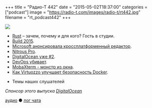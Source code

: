 +++
title = "Радио-Т 442"
date = "2015-05-02T18:37:00"
categories = ["podcast"]
image = "https://radio-t.com/images/radio-t/rt442.jpg"
filename = "rt_podcast442"
+++

![](https://radio-t.com/images/radio-t/rt442.jpg)

* [Rust](http://www.rust-lang.org) – зачем, почему и для кого? Гость в студии.
* [Build 2015](http://habrahabr.ru/company/microsoft/blog/257029/).
* [Microsoft анонсировала кроссплатформенный редактор](http://habrahabr.ru/post/257011/).
* [Nitrous Pro](https://pro.nitrous.io/).
* [DigitalOcean уже #2](http://news.netcraft.com/archives/2015/05/01/digitalocean-becomes-the-second-largest-hosting-company-in-the-world.html).
* [DevOps убивает](http://jeffknupp.com/blog/2014/04/15/how-devops-is-killing-the-developer/).
* [MobaXterm - монстр из окна](http://www.kitploit.com/2015/04/mobaxterm-terminal-for-windows-with-x11.html).
* [Как Virtuozzo улучшает безопасность Docker](http://habrahabr.ru/company/parallels/blog/256961/).
- Темы наших слушателей

_Спонсор этого выпуска [DigitalOcean](https://www.digitalocean.com)_

[аудио](http://cdn.radio-t.com/rt_podcast442.mp3) ● [лог чата](http://chat.radio-t.com/logs/radio-t-442.html)
<audio src="http://cdn.radio-t.com/rt_podcast442.mp3" preload="none"></audio>